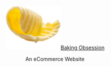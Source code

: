 <p align="center" color="#386641" ><a href="#"><img src="/public/assests/logo.png" width="150px">Baking Obsession</a></p>

<p align="center">
An eCommerce Website
</p>
